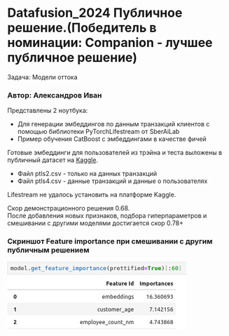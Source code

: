 # Datafusion_2024 Публичное решение.(Победитель в номинации: Companion - лучшее публичное решение)
 Задача: Модели оттока

### Автор: Александров Иван

Представлены 2 ноутбука:
* Для генерации эмбеддингов по данным транзакций клиентов с помощью библиотеки PyTorchLifestream от SberAiLab
* Пример обучения CatBoost с эмбеддингами в качестве фичей

Готовые эмбеддинги для пользователей из трэйна и теста выложены в публичный датасет на [Kaggle](https://www.kaggle.com/datasets/ivanblch/ptls-dtf/data).
* Файл ptls2.csv - только на данных транзакций
* Файл ptls4.csv - данные транзакций и данные о пользователях

Lifestream не удалось установить на платформе Kaggle.

Скор демонстрационного решения 0.68. <br>
После добавления новых признаков, подбора гиперпараметров и смешивании с другими моделями достигается скор 0.78+

### Скриншот Feature importance при смешивании с другим публичным решением
![FI](cbfi.png)
